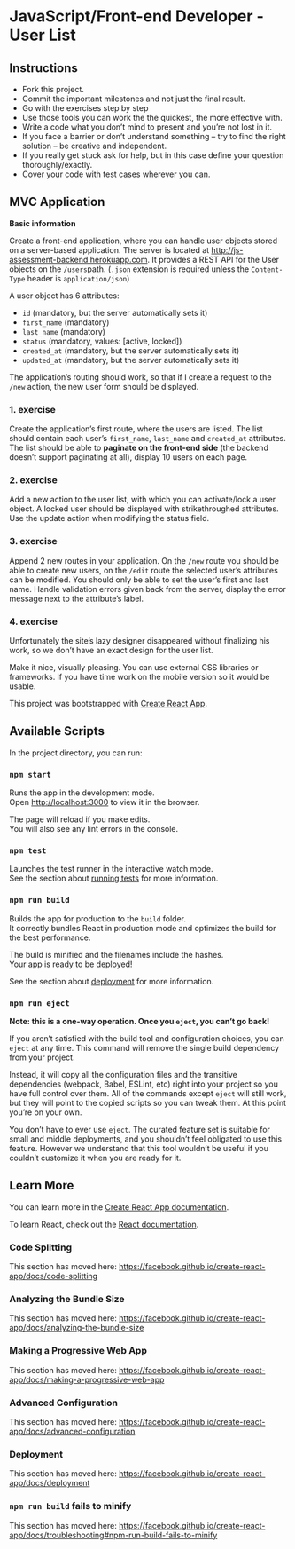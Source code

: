 # JavaScript/Front-end Developer - User List

## Instructions

- Fork this project.
- Commit the important milestones and not just the final result.
- Go with the exercises step by step
- Use those tools you can work the the quickest, the more effective with.
- Write a code what you don’t mind to present and you’re not lost in it.
- If you face a barrier or don’t understand something – try to find the right
	solution – be creative and independent.
- If you really get stuck ask for help, but in this case define your question
	thoroughly/exactly.
- Cover your code with test cases wherever you can.

## MVC Application

**Basic information**

Create a front-end application, where you can handle user objects stored on a
server-based application. The server is located at http://js-assessment-backend.herokuapp.com.
It provides a REST API for the User objects on the `/users`path. (`.json` extension is required unless the `Content-Type` header is `application/json`)

A user object has 6 attributes:

- `id` (mandatory, but the server automatically sets it)
- `first_name` (mandatory)
- `last_name` (mandatory)
- `status` (mandatory, values: [active, locked])
- `created_at` (mandatory, but the server automatically sets it)
- `updated_at` (mandatory, but the server automatically sets it)

The application’s routing should work, so that if I create a request to the
`/new` action, the new user form should be displayed.

### 1. exercise

Create the application’s first route, where the users are listed. The list
should contain each user’s `first_name`, `last_name` and `created_at` attributes.
The list should be able to **paginate on the front-end side**
(the backend doesn’t support paginating at all), display 10 users on each page.

### 2. exercise

Add a new action to the user list, with which you can activate/lock a user
object. A locked user should be displayed with strikethroughed attributes.
Use the update action when modifying the status field.

### 3. exercise

Append 2 new routes in your application. On the `/new` route you should be able
to create new users, on the `/edit` route the selected user’s attributes can be
modified. You should only be able to set the user’s first and last name.
Handle validation errors given back from the server, display the error message
next to the attribute’s label.

### 4. exercise

Unfortunately the site’s lazy designer disappeared without finalizing his work,
so we don’t have an exact design for the user list.

Make it nice, visually pleasing. You can use external CSS libraries or
frameworks. if you have time work on the mobile version so it would be usable.


This project was bootstrapped with [Create React App](https://github.com/facebook/create-react-app).

## Available Scripts

In the project directory, you can run:

### `npm start`

Runs the app in the development mode.<br />
Open [http://localhost:3000](http://localhost:3000) to view it in the browser.

The page will reload if you make edits.<br />
You will also see any lint errors in the console.

### `npm test`

Launches the test runner in the interactive watch mode.<br />
See the section about [running tests](https://facebook.github.io/create-react-app/docs/running-tests) for more information.

### `npm run build`

Builds the app for production to the `build` folder.<br />
It correctly bundles React in production mode and optimizes the build for the best performance.

The build is minified and the filenames include the hashes.<br />
Your app is ready to be deployed!

See the section about [deployment](https://facebook.github.io/create-react-app/docs/deployment) for more information.

### `npm run eject`

**Note: this is a one-way operation. Once you `eject`, you can’t go back!**

If you aren’t satisfied with the build tool and configuration choices, you can `eject` at any time. This command will remove the single build dependency from your project.

Instead, it will copy all the configuration files and the transitive dependencies (webpack, Babel, ESLint, etc) right into your project so you have full control over them. All of the commands except `eject` will still work, but they will point to the copied scripts so you can tweak them. At this point you’re on your own.

You don’t have to ever use `eject`. The curated feature set is suitable for small and middle deployments, and you shouldn’t feel obligated to use this feature. However we understand that this tool wouldn’t be useful if you couldn’t customize it when you are ready for it.

## Learn More

You can learn more in the [Create React App documentation](https://facebook.github.io/create-react-app/docs/getting-started).

To learn React, check out the [React documentation](https://reactjs.org/).

### Code Splitting

This section has moved here: https://facebook.github.io/create-react-app/docs/code-splitting

### Analyzing the Bundle Size

This section has moved here: https://facebook.github.io/create-react-app/docs/analyzing-the-bundle-size

### Making a Progressive Web App

This section has moved here: https://facebook.github.io/create-react-app/docs/making-a-progressive-web-app

### Advanced Configuration

This section has moved here: https://facebook.github.io/create-react-app/docs/advanced-configuration

### Deployment

This section has moved here: https://facebook.github.io/create-react-app/docs/deployment

### `npm run build` fails to minify

This section has moved here: https://facebook.github.io/create-react-app/docs/troubleshooting#npm-run-build-fails-to-minify
